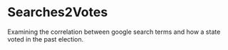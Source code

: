 # Searches2Votes
Examining the correlation between google search terms and how a state voted in the past election.

